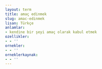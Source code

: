 ```yaml
---
layout: term
title: amaç edinmek
slug: amac-edinmek
lisan: Türkçe
anlamlar:
- kendine bir şeyi amaç olarak kabul etmek
ozellikler:
- - ''
ornekler:
- - ''
orneklerkaynak:
- - ''
---
```

